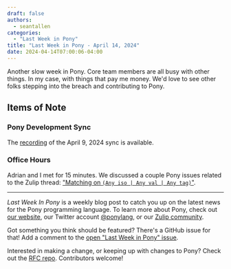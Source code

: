 ```yaml
---
draft: false
authors:
  - seantallen
categories:
  - "Last Week in Pony"
title: "Last Week in Pony - April 14, 2024"
date: 2024-04-14T07:00:06-04:00
---
```


Another slow week in Pony. Core team members are all busy with other things. In my case, with things that pay me money. We'd love to see other folks stepping into the breach and contributing to Pony.

<!-- more -->

## Items of Note

### Pony Development Sync

The [recording](https://vimeo.com/manage/videos/932630834) of the April 9, 2024 sync is available.

### Office Hours

Adrian and I met for 15 minutes. We discussed a couple Pony issues related to the Zulip thread: ["Matching on `(Any iso | Any val | Any tag)`"](https://ponylang.zulipchat.com/#narrow/stream/189985-beginner-help/topic/.E2.9C.94.20Matching.20on.20.60.28Any.20iso.20.7C.20Any.20val.20.7C.20Any.20tag.29.60).

---

_Last Week In Pony_ is a weekly blog post to catch you up on the latest news for the Pony programming language. To learn more about Pony, check out [our website](https://ponylang.io), our Twitter account [@ponylang](https://twitter.com/ponylang), or our [Zulip community](https://ponylang.zulipchat.com).

Got something you think should be featured? There's a GitHub issue for that! Add a comment to the [open "Last Week in Pony" issue](https://github.com/ponylang/ponylang.github.io/issues?q=is%3Aissue+is%3Aopen+label%3Alast-week-in-pony).

Interested in making a change, or keeping up with changes to Pony? Check out the [RFC repo](https://github.com/ponylang/rfcs). Contributors welcome!
